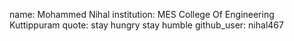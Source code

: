 name: Mohammed Nihal
institution: MES College Of Engineering Kuttippuram
quote: stay hungry stay humble
github_user: nihal467
